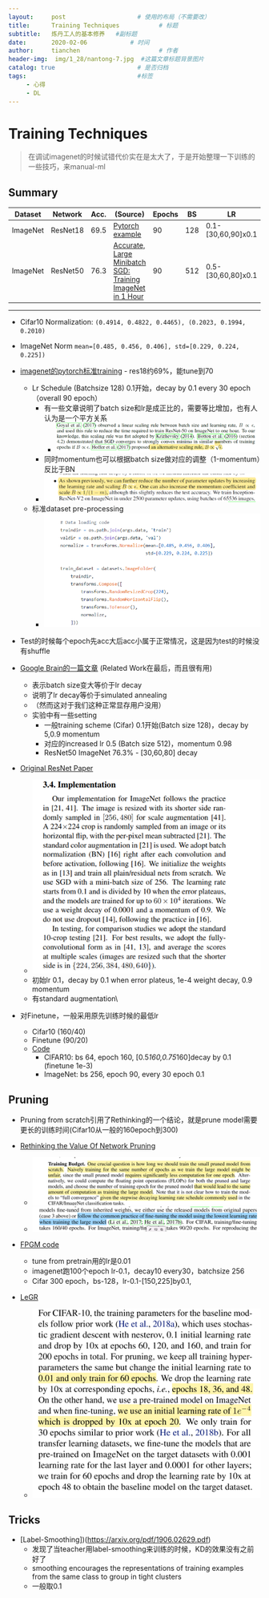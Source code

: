 ```yaml
---
layout:     post                    # 使用的布局（不需要改）
title:      Training Techniques           # 标题 
subtitle:   炼丹工人的基本修养   #副标题
date:       2020-02-06            # 时间
author:     tianchen                      # 作者
header-img:  img/1_28/nantong-7.jpg  #这篇文章标题背景图片  
catalog: true                       # 是否归档
tags:                               #标签
     - 心得
     - DL
---
```


# Training Techniques

> 在调试imagenet的时候试错代价实在是太大了，于是开始整理一下训练的一些技巧，来manual-ml

## Summary

|Dataset|Network|Acc.|(Source)|Epochs|BS|LR|Additional|
|--|--|--|--|--|--|--|--|
|ImageNet|ResNet18|69.5|[Pytorch example](https://github.com/pytorch/examples/blob/master/imagenet/main.py)|90|128|0.1-[30,60,90]x0.1| / |
|ImageNet|ResNet50|76.3|[Accurate, Large Minibatch SGD: Training ImageNet in 1 Hour](https://arxiv.org/abs/1706.02677)|90|512|0.5-[30,60,80]x0.1| / |




---

* Cifar10 Normalization: ```(0.4914, 0.4822, 0.4465), (0.2023, 0.1994, 0.2010)```
* ImageNet Norm ```mean=[0.485, 0.456, 0.406], std=[0.229, 0.224, 0.225])```

* [imagenet的pytorch标准training](https://github.com/pytorch/examples/blob/master/imagenet/main.py) - res18约69%，能tune到70
  * Lr Schedule (Batchsize 128) 0.1开始，decay by 0.1 every 30 epoch （overall 90 epoch）
    * 有一些文章说明了batch size和lr是成正比的，需要等比增加，也有人认为是一个平方关系
      * ![](https://github.com/A-suozhang/MyPicBed/raw/master/img/20200211135930.png)
    * 同时momentum也可以根据batch size做对应的调整（1-momentum）反比于BN
    * ![](https://github.com/A-suozhang/MyPicBed/raw/master/img/20200211125206.png)
  * 标准dataset pre-processing
    * ![](https://github.com/A-suozhang/MyPicBed/raw/master/img/20200211135050.png)
* Test的时候每个epoch先acc大后acc小属于正常情况，这是因为test的时候没有shuffle

* [Google Brain的一篇文章](https://openreview.net/pdf?id=B1Yy1BxCZ) (Related Work在最后，而且很有用)
  * 表示batch size变大等价于lr decay
  * 说明了lr decay等价于simulated annealing
  * （然而这对于我们这种正常显存用户没用）
  * 实验中有一些setting
    * 一般training scheme (Cifar) 0.1开始(Batch size 128)，decay by 5,0.9 momentum
    * 对应的increased lr 0.5 (Batch size 512)，momentum 0.98
    * ResNet50 ImageNet 76.3% - [30,60,80] decay

* [Original ResNet Paper](https://arxiv.org/pdf/1512.03385.pdf)
  * ![](https://github.com/A-suozhang/MyPicBed/raw/master/img/20200211141302.png)
  * 初始lr 0.1，decay by 0.1 when error plateus, 1e-4 weight decay, 0.9 momentum
  * 有standard augmentation\

* 对Finetune，一般采用原先训练时候的最低lr
  * Cifar10 (160/40)
  * Finetune (90/20)
  * [Code](https://github.com/Eric-mingjie/rethinking-network-pruning/blob/master/cifar/l1-norm-pruning/main_E.py)
    * CIFAR10: bs 64, epoch 160, [0.5*160,0.75*160]decay by 0.1 (finetune 1e-3)
    * ImageNet: bs 256, epoch 90, every 30 epoch 0.1


## Pruning 

* Pruning from scratch引用了Rethinking的一个结论，就是prune model需要更长的训练时间(Cifar10从一般的160epoch到300)

* [Rethinking the Value Of Network Pruning](https://arxiv.org/pdf/1810.05270.pdf)
  * ![](https://github.com/A-suozhang/MyPicBed/raw/master/img/20200211151322.png)
  * ![](https://github.com/A-suozhang/MyPicBed/raw/master/img/20200211151541.png)

* [FPGM code](https://github.com/he-y/filter-pruning-geometric-median)
  * tune from pretrain用的lr是0.01
  * imagenet跑100个epoch lr-0.1，decay10 every30，batchsize 256
  * Cifar 300 epoch，bs-128，lr-0.1-[150,225]by0.1,

* [LeGR]()
  * ![](https://github.com/A-suozhang/MyPicBed/raw/master/img/20200213141659.png)


## Tricks

* [Label-Smoothing])(https://arxiv.org/pdf/1906.02629.pdf)
  * 发现了当teacher用label-smoothing来训练的时候，KD的效果没有之前好了
  * smoothing encourages the representations of training examples from the same class to group in tight clusters
  * 一般取0.1


